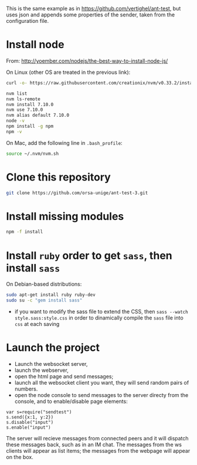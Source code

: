 This is the same example as in https://github.com/vertighel/ant-test, but uses json and appends some properties of the sender, taken from the configuration file.

# Install node

From:
http://yoember.com/nodejs/the-best-way-to-install-node-js/

On Linux (other OS are treated in the previous link):

```bash
curl -o- https://raw.githubusercontent.com/creationix/nvm/v0.33.2/install.sh | bash	

nvm list
nvm ls-remote
nvm install 7.10.0
nvm use 7.10.0
nvm alias default 7.10.0
node -v
npm install -g npm
npm -v

```

On Mac, add the following line in `.bash_profile`:

```bash
source ~/.nvm/nvm.sh
```

# Clone this repository

```bash
git clone https://github.com/orsa-unige/ant-test-3.git

```
# Install missing modules

```bash
npm -f install

```
# Install `ruby`  order to get `sass`, then install `sass`

On Debian-based distributions:

```bash
sudo apt-get install ruby ruby-dev
sudo su -c "gem install sass"
```
- if you want to modify the sass file to extend the CSS, then `sass --watch style.sass:style.css` in order to dinamically compile the `sass` file into `css` at each saving

# Launch the project

 - Launch the websocket server,
 - launch the webserver,
 - open the html page and send messages;
 - launch all the websocket client you want, they will send random pairs of numbers.
 - open the node console to send messages to the server directy from the console, and to enable/disable page elements:
 ```node
var s=require("sendtest")
s.send({x:1, y:2})
s.disable("input")
s.enable("input")
```

The server will recieve messages from connected peers and it will dispatch these messages back, such as in an IM chat. The messages from the ws clients will appear as list items; the messages from the webpage will appear on the box.

